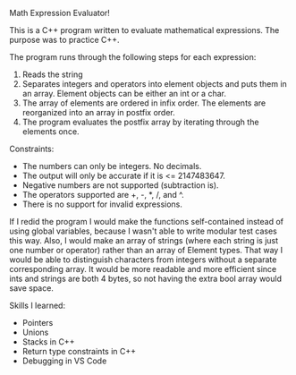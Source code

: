 Math Expression Evaluator!

This is a C++ program written to evaluate mathematical expressions. The purpose was to practice C++.

The program runs through the following steps for each expression:
1) Reads the string
2) Separates integers and operators into element objects and puts them in an array. Element objects can be either an int or a char.
3) The array of elements are ordered in infix order. The elements are reorganized into an array in postfix order.
4) The program evaluates the postfix array by iterating through the elements once.

Constraints:
- The numbers can only be integers. No decimals.
- The output will only be accurate if it is <= 2147483647.
- Negative numbers are not supported (subtraction is).
- The operators supported are +, -, *, /, and ^.
- There is no support for invalid expressions.

If I redid the program I would make the functions self-contained instead of using global variables, because I wasn't able to write modular test cases this way. Also, I would make an array of strings (where each string is just one number or operator) rather than an array of Element types. That way I would be able to distinguish characters from integers without a separate corresponding array. It would be more readable and more efficient since ints and strings are both 4 bytes, so not having the extra bool array would save space.

Skills I learned:
- Pointers
- Unions
- Stacks in C++
- Return type constraints in C++
- Debugging in VS Code